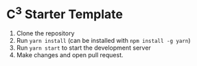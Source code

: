 # C<sup>3</sup> Starter Template 

1. Clone the repository
2. Run `yarn install` (can be installed with `npm install -g yarn`)
3. Run `yarn start` to start the development server
4. Make changes and open pull request.
